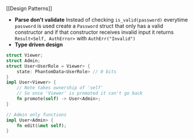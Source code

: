 [[Design Patterns]]
- **Parse don't validate**
	Instead of checking `is_valid(password)` everytime `password` is used
	create a `Password` struct that only has a valid constructor
	and if that constructor receives invalid input it returns 
	`Result<Self, AuthError>` with `AuthErr("Invalid")`
- **Type driven design**
``` rust
struct Viewer;
struct Admin;
struct User<UserRole = Viewer> {
	state: PhantomData<UserRole> // 0 bits
}
impl User<Viewer> {
	// Note takes ownership of 'self'
	// So once 'Viewer' is promoted it can't go back
	fn promote(self) -> User<Admin>;
}

// Admin only functions
impl User<Admin> {
	fn edit(&mut self);
}
```
